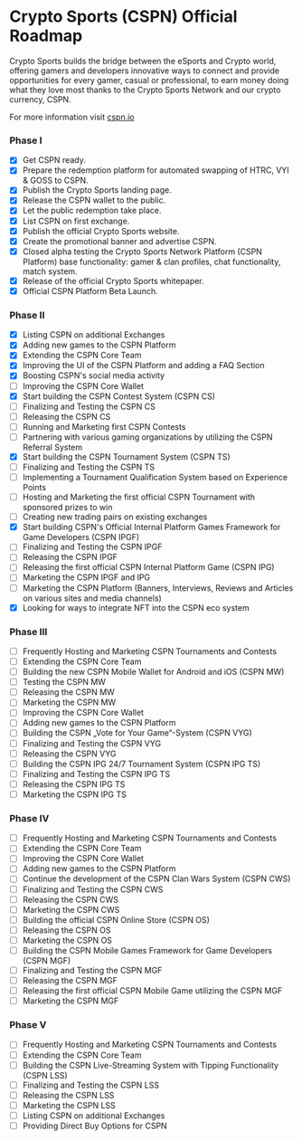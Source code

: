 Crypto Sports (CSPN) Official Roadmap
=================================================

Crypto Sports builds the bridge between the eSports and Crypto world, offering gamers and developers innovative ways to connect and provide opportunities for every gamer, casual or professional, to earn money doing what they love most thanks to the Crypto Sports Network and our crypto currency, CSPN.

For more information visit [cspn.io](http://www.cspn.io)


### Phase I

- [x] Get CSPN ready.
- [x] Prepare the redemption platform for automated swapping of HTRC, VYI & GOSS to CSPN.
- [x] Publish the Crypto Sports landing page.
- [x] Release the CSPN wallet to the public.
- [x] Let the public redemption take place.
- [x] List CSPN on first exchange.
- [x] Publish the official Crypto Sports website.
- [x] Create the promotional banner and advertise CSPN.
- [x] Closed alpha testing the Crypto Sports Network Platform (CSPN Platform) base functionality: gamer & clan profiles, chat functionality, match system.
- [x] Release of the official Crypto Sports whitepaper.
- [x] Official CSPN Platform Beta Launch. 

### Phase II

- [x] Listing CSPN on additional Exchanges
- [x] Adding new games to the CSPN Platform
- [x] Extending the CSPN Core Team
- [x] Improving the UI of the CSPN Platform and adding a FAQ Section
- [x] Boosting CSPN's social media activity
- [ ] Improving the CSPN Core Wallet
- [x] Start building the CSPN Contest System (CSPN CS)
- [ ] Finalizing and Testing the CSPN CS
- [ ] Releasing the CSPN CS
- [ ] Running and Marketing first CSPN Contests
- [ ] Partnering with various gaming organizations by utilizing the CSPN Referral System
- [x] Start building the CSPN Tournament System (CSPN TS)
- [ ] Finalizing and Testing the CSPN TS
- [ ] Implementing a Tournament Qualification System based on Experience Points
- [ ] Hosting and Marketing the first official CSPN Tournament with sponsored prizes to win
- [ ] Creating new trading pairs on existing exchanges
- [x] Start building CSPN's Official Internal Platform Games Framework for Game Developers (CSPN IPGF)
- [ ] Finalizing and Testing the CSPN IPGF
- [ ] Releasing the CSPN IPGF
- [ ] Releasing the first official CSPN Internal Platform Game (CSPN IPG)
- [ ] Marketing the CSPN IPGF and IPG
- [ ] Marketing the CSPN Platform (Banners, Interviews, Reviews and Articles on various sites and media channels)
- [x] Looking for ways to integrate NFT into the CSPN eco system

### Phase III

- [ ] Frequently Hosting and Marketing CSPN Tournaments and Contests
- [ ] Extending the CSPN Core Team
- [ ] Building the new CSPN Mobile Wallet for Android and iOS (CSPN MW)
- [ ] Testing the CSPN MW
- [ ] Releasing the CSPN MW
- [ ] Marketing the CSPN MW
- [ ] Improving the CSPN Core Wallet
- [ ] Adding new games to the CSPN Platform
- [ ] Building the CSPN „Vote for Your Game“-System (CSPN VYG)
- [ ] Finalizing and Testing the CSPN VYG
- [ ] Releasing the CSPN VYG
- [ ] Building the CSPN IPG 24/7 Tournament System (CSPN IPG TS)
- [ ] Finalizing and Testing the CSPN IPG TS
- [ ] Releasing the CSPN IPG TS
- [ ] Marketing the CSPN IPG TS

### Phase IV

- [ ] Frequently Hosting and Marketing CSPN Tournaments and Contests
- [ ] Extending the CSPN Core Team
- [ ] Improving the CSPN Core Wallet
- [ ] Adding new games to the CSPN Platform
- [ ] Continue the development of the CSPN Clan Wars System (CSPN CWS)
- [ ] Finalizing and Testing the CSPN CWS
- [ ] Releasing the CSPN CWS
- [ ] Marketing the CSPN CWS
- [ ] Building the official CSPN Online Store (CSPN OS)
- [ ] Releasing the CSPN OS
- [ ] Marketing the CSPN OS
- [ ] Building the CSPN Mobile Games Framework for Game Developers (CSPN MGF)
- [ ] Finalizing and Testing the CSPN MGF
- [ ] Releasing the CSPN MGF
- [ ] Releasing the first official CSPN Mobile Game utilizing the CSPN MGF
- [ ] Marketing the CSPN MGF

### Phase V

- [ ] Frequently Hosting and Marketing CSPN Tournaments and Contests
- [ ] Extending the CSPN Core Team
- [ ] Building the CSPN Live-Streaming System with Tipping Functionality (CSPN LSS)
- [ ] Finalizing and Testing the CSPN LSS
- [ ] Releasing the CSPN LSS
- [ ] Marketing the CSPN LSS
- [ ] Listing CSPN on additional Exchanges
- [ ] Providing Direct Buy Options for CSPN
